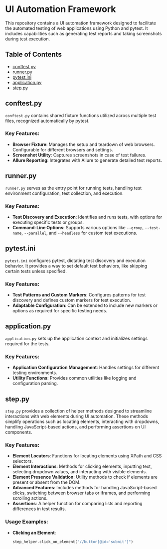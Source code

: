 # UI Automation Framework

This repository contains a UI automation framework designed to facilitate the automated testing of web applications using Python and pytest. It includes capabilities such as generating test reports and taking screenshots during test execution.

## Table of Contents

- [conftest.py](#conftestpy)
- [runner.py](#runnerpy)
- [pytest.ini](#pytestini)
- [application.py](#applicationpy)
- [step.py](#steppy)

## conftest.py

`conftest.py` contains shared fixture functions utilized across multiple test files, recognized automatically by pytest.

### Key Features:
- **Browser Fixture**: Manages the setup and teardown of web browsers. Configurable for different browsers and settings.
- **Screenshot Utility**: Captures screenshots in case of test failures.
- **Allure Reporting**: Integrates with Allure to generate detailed test reports.

## runner.py

`runner.py` serves as the entry point for running tests, handling test environment configuration, test collection, and execution.

### Key Features:
- **Test Discovery and Execution**: Identifies and runs tests, with options for executing specific tests or groups.
- **Command-Line Options**: Supports various options like `--group`, `--test-name`, `--parallel`, and `--headless` for custom test executions.

## pytest.ini

`pytest.ini` configures pytest, dictating test discovery and execution behavior. It provides a way to set default test behaviors, like skipping certain tests unless specified.

### Key Features:
- **Test Patterns and Custom Markers**: Configures patterns for test discovery and defines custom markers for test execution.
- **Adaptable Configuration**: Can be extended to include new markers or options as required for specific testing needs.

## application.py

`application.py` sets up the application context and initializes settings required for the tests.

### Key Features:
- **Application Configuration Management**: Handles settings for different testing environments.
- **Utility Functions**: Provides common utilities like logging and configuration parsing.

## step.py

`step.py` provides a collection of helper methods designed to streamline interactions with web elements during UI automation. These methods simplify operations such as locating elements, interacting with dropdowns, handling JavaScript-based actions, and performing assertions on UI components.

### Key Features:
- **Element Locators**: Functions for locating elements using XPath and CSS selectors.
- **Element Interactions**: Methods for clicking elements, inputting text, selecting dropdown values, and interacting with visible elements.
- **Element Presence Validation**: Utility methods to check if elements are present or absent from the DOM.
- **Advanced Features**: Includes methods for handling JavaScript-based clicks, switching between browser tabs or iframes, and performing scrolling actions.
- **Assertions**: A helper function for comparing lists and reporting differences in test results.
  
### Usage Examples:
- **Clicking an Element**: 
  ```python
  step_helper.click_on_element("//button[@id='submit']")

